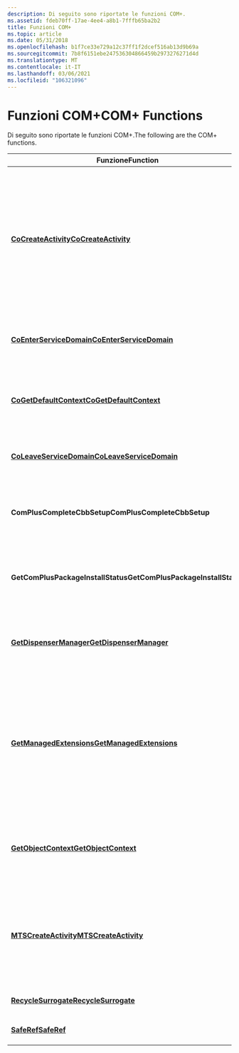 ```yaml
---
description: Di seguito sono riportate le funzioni COM+.
ms.assetid: fdeb70ff-17ae-4ee4-a8b1-7fffb65ba2b2
title: Funzioni COM+
ms.topic: article
ms.date: 05/31/2018
ms.openlocfilehash: b1f7ce33e729a12c37ff1f2dcef516ab13d9b69a
ms.sourcegitcommit: 7b8f6151ebe247536304866459b2973276271d4d
ms.translationtype: MT
ms.contentlocale: it-IT
ms.lasthandoff: 03/06/2021
ms.locfileid: "106321096"
---
```

# <a name="com-functions"></a><span data-ttu-id="cce56-103">Funzioni COM+</span><span class="sxs-lookup"><span data-stu-id="cce56-103">COM+ Functions</span></span>

<span data-ttu-id="cce56-104">Di seguito sono riportate le funzioni COM+.</span><span class="sxs-lookup"><span data-stu-id="cce56-104">The following are the COM+ functions.</span></span>



| <span data-ttu-id="cce56-105">Funzione</span><span class="sxs-lookup"><span data-stu-id="cce56-105">Function</span></span>                                                                 | <span data-ttu-id="cce56-106">Descrizione</span><span class="sxs-lookup"><span data-stu-id="cce56-106">Description</span></span>                                                                                                                             |
|--------------------------------------------------------------------------|-----------------------------------------------------------------------------------------------------------------------------------------|
| [<span data-ttu-id="cce56-107">**CoCreateActivity**</span><span class="sxs-lookup"><span data-stu-id="cce56-107">**CoCreateActivity**</span></span>](/windows/desktop/api/ComSvcs/nf-comsvcs-cocreateactivity)                             | <span data-ttu-id="cce56-108">Crea un'attività per eseguire operazioni batch sincrone e asincrone che possono utilizzare i servizi COM+ senza che sia necessario creare un componente COM+.</span><span class="sxs-lookup"><span data-stu-id="cce56-108">Creates an activity to do synchronous or asynchronous batch work that can use COM+ services without needing to create a COM+ component.</span></span> |
| [<span data-ttu-id="cce56-109">**CoEnterServiceDomain**</span><span class="sxs-lookup"><span data-stu-id="cce56-109">**CoEnterServiceDomain**</span></span>](/windows/desktop/api/ComSvcs/nf-comsvcs-coenterservicedomain)                     | <span data-ttu-id="cce56-110">Utilizzato per immettere il codice che può utilizzare i servizi COM+.</span><span class="sxs-lookup"><span data-stu-id="cce56-110">Used to enter code that can then use COM+ services.</span></span>                                                                                     |
| [<span data-ttu-id="cce56-111">**CoGetDefaultContext**</span><span class="sxs-lookup"><span data-stu-id="cce56-111">**CoGetDefaultContext**</span></span>](/windows/desktop/api/combaseapi/nf-combaseapi-cogetdefaultcontext)                       | <span data-ttu-id="cce56-112">Recupera un riferimento al contesto predefinito dell'Apartment specificato.</span><span class="sxs-lookup"><span data-stu-id="cce56-112">Retrieves a reference to the default context of the specified apartment.</span></span>                                                                |
| [<span data-ttu-id="cce56-113">**CoLeaveServiceDomain**</span><span class="sxs-lookup"><span data-stu-id="cce56-113">**CoLeaveServiceDomain**</span></span>](/windows/desktop/api/ComSvcs/nf-comsvcs-coleaveservicedomain)                     | <span data-ttu-id="cce56-114">Utilizzato per lasciare il codice che utilizza i servizi COM+.</span><span class="sxs-lookup"><span data-stu-id="cce56-114">Used to leave code that uses COM+ services.</span></span>                                                                                             |
| <span data-ttu-id="cce56-115">**ComPlusCompleteCbbSetup**</span><span class="sxs-lookup"><span data-stu-id="cce56-115">**ComPlusCompleteCbbSetup**</span></span>               | <span data-ttu-id="cce56-116">Completa una migrazione del catalogo nel computer di destinazione.</span><span class="sxs-lookup"><span data-stu-id="cce56-116">Completes a catalog migration on the destination computer.</span></span>                                                                              |
| <span data-ttu-id="cce56-117">**GetComPlusPackageInstallStatus**</span><span class="sxs-lookup"><span data-stu-id="cce56-117">**GetComPlusPackageInstallStatus**</span></span> | <span data-ttu-id="cce56-118">Indica se è installato Common Language Runtime (CLR) a 64 bit.</span><span class="sxs-lookup"><span data-stu-id="cce56-118">Indicates whether the 64-bit Common Language Runtime (CLR) is installed.</span></span>                                                                |
| [<span data-ttu-id="cce56-119">**GetDispenserManager**</span><span class="sxs-lookup"><span data-stu-id="cce56-119">**GetDispenserManager**</span></span>](/windows/desktop/api/MtxDM/nf-mtxdm-getdispensermanager)                       | <span data-ttu-id="cce56-120">Recupera l'interfaccia [**IDispenserManager**](/windows/desktop/api/ComSvcs/nn-comsvcs-idispensermanager) del gestore del dispenser.</span><span class="sxs-lookup"><span data-stu-id="cce56-120">Retrieves the dispenser manager's [**IDispenserManager**](/windows/desktop/api/ComSvcs/nn-comsvcs-idispensermanager) interface.</span></span>                                             |
| [<span data-ttu-id="cce56-121">**GetManagedExtensions**</span><span class="sxs-lookup"><span data-stu-id="cce56-121">**GetManagedExtensions**</span></span>](/windows/desktop/api/ComSvcs/nf-comsvcs-getmanagedextensions)                     | <span data-ttu-id="cce56-122">Determina se la versione installata di COM+ supporta funzionalità speciali fornite per gestire i componenti serviti (oggetti gestiti).</span><span class="sxs-lookup"><span data-stu-id="cce56-122">Determines whether the installed version of COM+ supports special features provided to manage serviced components (managed objects).</span></span>    |
| [<span data-ttu-id="cce56-123">**GetObjectContext**</span><span class="sxs-lookup"><span data-stu-id="cce56-123">**GetObjectContext**</span></span>](/windows/desktop/api/ComSvcs/nf-comsvcs-getobjectcontext)                             | <span data-ttu-id="cce56-124">Recupera un riferimento al contesto associato all'oggetto COM+ corrente.</span><span class="sxs-lookup"><span data-stu-id="cce56-124">Retrieves a reference to the context that is associated with the current COM+ object.</span></span>                                                   |
| [<span data-ttu-id="cce56-125">**MTSCreateActivity**</span><span class="sxs-lookup"><span data-stu-id="cce56-125">**MTSCreateActivity**</span></span>](/windows/desktop/api/ComSvcs/nf-comsvcs-mtscreateactivity)                           | <span data-ttu-id="cce56-126">Crea un'attività in un Apartment a thread singolo per eseguire operazioni batch sincrone o asincrone.</span><span class="sxs-lookup"><span data-stu-id="cce56-126">Creates an activity in a single-threaded apartment to do synchronous or asynchronous batch work.</span></span>                                        |
| [<span data-ttu-id="cce56-127">**RecycleSurrogate**</span><span class="sxs-lookup"><span data-stu-id="cce56-127">**RecycleSurrogate**</span></span>](/windows/desktop/api/ComSvcs/nf-comsvcs-recyclesurrogate)                             | <span data-ttu-id="cce56-128">Ricicla il processo chiamante.</span><span class="sxs-lookup"><span data-stu-id="cce56-128">Recycles the calling process.</span></span>                                                                                                           |
| [<span data-ttu-id="cce56-129">**SafeRef**</span><span class="sxs-lookup"><span data-stu-id="cce56-129">**SafeRef**</span></span>](/windows/desktop/api/ComSvcs/nf-comsvcs-saferef)                                               | <span data-ttu-id="cce56-130">Obsoleto Non usare.</span><span class="sxs-lookup"><span data-stu-id="cce56-130">Obsolete; do not use.</span></span>                                                                                                                   |



 

 

 



